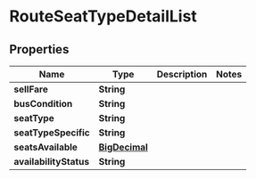 
# RouteSeatTypeDetailList

## Properties
Name | Type | Description | Notes
------------ | ------------- | ------------- | -------------
**sellFare** | **String** |  | 
**busCondition** | **String** |  | 
**seatType** | **String** |  | 
**seatTypeSpecific** | **String** |  | 
**seatsAvailable** | [**BigDecimal**](BigDecimal.md) |  | 
**availabilityStatus** | **String** |  | 



